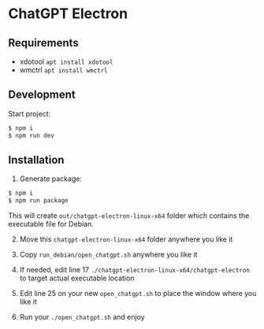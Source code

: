 # ChatGPT Electron

## Requirements

- xdotool `apt install xdotool`
- wmctrl `apt install wmctrl`

## Development

Start project:

```sh
$ npm i
$ npm run dev
```

## Installation

1. Generate package:
```sh
$ npm i
$ npm run package
```
This will create `out/chatgpt-electron-linux-x64` folder which contains the executable file for Debian.

2. Move this `chatgpt-electron-linux-x64` folder anywhere you like it

3. Copy `run_debian/open_chatgpt.sh` anywhere you like it

4. If needed, edit line 17 `./chatgpt-electron-linux-x64/chatgpt-electron` to target actual executable location

5. Edit line 25 on your new `open_chatgpt.sh` to place the window where you like it

6. Run your `./open_chatgpt.sh` and enjoy
